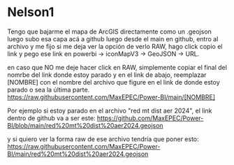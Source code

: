# Nelson1

Tengo que bajarme el mapa de ArcGIS directamente como un .geojson luego subo esa capa acá a github luego desde el main en github, entro al archivo y me fijo si me deja ver la opción de verlo RAW, hago click copio el link y pego ese link en powerbi -> iconMapV3 -> GeoJSON -> URL.

en caso que NO me deje hacer click en RAW, simplemente copiar el final del nomrbe del link donde estoy parado y en el link de abajo, reemplazar [NOMBRE] con el nombre del archivo que figure en el link de donde estoy parado o sea la última parte. https://raw.githubusercontent.com/MaxEPEC/Power-BI/main/[NOMBRE]

Por ejemplo si estoy parado en el archivo "red mt dist aer 2024", el link dentro de github va a ser este: https://github.com/MaxEPEC/Power-BI/blob/main/red%20mt%20dist%20aer2024.geojson

y si quiero ver la forma raw de ese archivo tendría que poner esto: https://raw.githubusercontent.com/MaxEPEC/Power-BI/main/red%20mt%20dist%20aer2024.geojson

